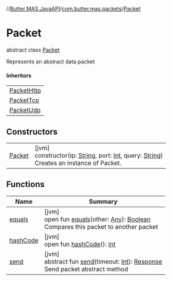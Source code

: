 //[Butter.MAS.JavaAPI](../../../index.md)/[com.butter.mas.packets](../index.md)/[Packet](index.md)

# Packet

abstract class [Packet](index.md)

Represents an abstract data packet

#### Inheritors

| |
|---|
| [PacketHttp](../-packet-http/index.md) |
| [PacketTcp](../-packet-tcp/index.md) |
| [PacketUdp](../-packet-udp/index.md) |

## Constructors

| | |
|---|---|
| [Packet](-packet.md) | [jvm]<br>constructor(ip: [String](https://docs.oracle.com/javase/8/docs/api/java/lang/String.html), port: [Int](https://kotlinlang.org/api/core/kotlin-stdlib/kotlin/-int/index.html), query: [String](https://docs.oracle.com/javase/8/docs/api/java/lang/String.html))<br>Creates an instance of Packet. |

## Functions

| Name | Summary |
|---|---|
| [equals](equals.md) | [jvm]<br>open fun [equals](equals.md)(other: [Any](https://kotlinlang.org/api/core/kotlin-stdlib/kotlin/-any/index.html)): [Boolean](https://kotlinlang.org/api/core/kotlin-stdlib/kotlin/-boolean/index.html)<br>Compares this packet to another packet |
| [hashCode](hash-code.md) | [jvm]<br>open fun [hashCode](hash-code.md)(): [Int](https://kotlinlang.org/api/core/kotlin-stdlib/kotlin/-int/index.html) |
| [send](send.md) | [jvm]<br>abstract fun [send](send.md)(timeout: [Int](https://kotlinlang.org/api/core/kotlin-stdlib/kotlin/-int/index.html)): [Response](../../data/-response/index.md)<br>Send packet abstract method |
